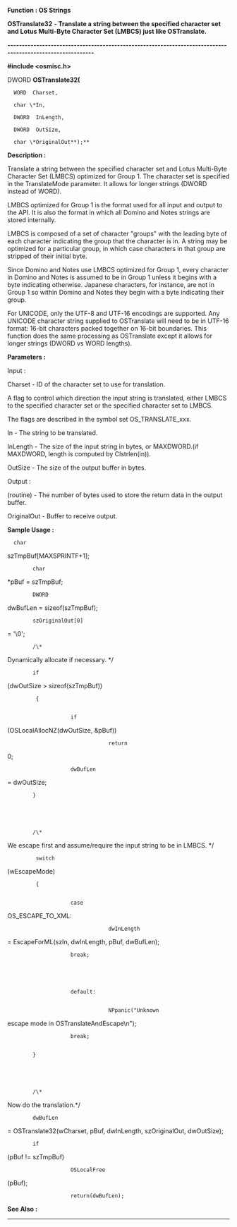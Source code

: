 




<!--
 /\* Font Definitions \*/
 @font-face
 {font-family:"Tms Rmn";
 panose-1:2 2 6 3 4 5 5 2 3 4;}
@font-face
 {font-family:Helv;
 panose-1:2 11 6 4 2 2 2 3 2 4;}
@font-face
 {font-family:"Cambria Math";
 panose-1:2 4 5 3 5 4 6 3 2 4;}
 /\* Style Definitions \*/
 p.MsoNormal, li.MsoNormal, div.MsoNormal
 {margin-top:0cm;
 margin-right:0cm;
 margin-bottom:8.0pt;
 margin-left:0cm;
 line-height:107%;
 font-size:11.0pt;
 font-family:"Calibri",sans-serif;}
.MsoChpDefault
 {font-size:11.0pt;}
.MsoPapDefault
 {margin-bottom:8.0pt;
 line-height:107%;}
 /\* Page Definitions \*/
 @page WordSection1
 {size:612.0pt 792.0pt;
 margin:72.0pt 72.0pt 72.0pt 72.0pt;}
div.WordSection1
 {page:WordSection1;}
-->




 


**Function : OS Strings**



**OSTranslate32** **- Translate
a string between the specified character set and Lotus Multi-Byte Character Set
(LMBCS) just like OSTranslate.**


**----------------------------------------------------------------------------------------------------------**



**#include <osmisc.h>**



DWORD **OSTranslate32(**  

      WORD  Charset,  

      char \*In,  

      DWORD  InLength,  

      DWORD  OutSize,  

      char \*OriginalOut**);**



**Description :**




Translate
a string between the specified character set and Lotus Multi-Byte Character Set
(LMBCS) optimized for Group 1. The character set is specified in the
TranslateMode parameter.  It allows for longer strings (DWORD instead of WORD).


 


LMBCS
optimized for Group 1 is the format used for all input and output to the API.
It is also the format in which all Domino and Notes strings are stored internally.



 


LMBCS
is composed of a set of character "groups" with the leading byte of
each character indicating the group that the character is in. A string may be
optimized for a particular group, in which case characters in that group are
stripped of their initial byte. 


 


Since
Domino and Notes use LMBCS optimized for Group 1, every character in Domino and
Notes is assumed to be in Group 1 unless it begins with a byte indicating
otherwise. Japanese characters, for instance, are not in Group 1 so within
Domino and Notes they begin with a byte indicating their group. 


 


For
UNICODE, only the UTF-8 and UTF-16 encodings are supported. Any UNICODE
character string supplied to OSTranslate will need to be in UTF-16 format:
16-bit characters packed together on 16-bit boundaries. This function does the
same processing as OSTranslate except it allows for longer strings (DWORD vs
WORD lengths).


 


**Parameters :**



Input :  

Charset  -  ID of the character set to use for translation.  

 A flag to control which direction the input string is translated, either LMBCS
to the specified character set or the specified character set to LMBCS.   

The flags are described in the symbol set OS\_TRANSLATE\_xxx.  

  

In  -  The string to be translated.  

  

InLength  -  The size of the input string in bytes, or MAXDWORD.(if MAXDWORD,
length is computed by Clstrlen(in)).  

  

OutSize  -  The size of the output buffer in bytes.  

  




Output :  

(routine)  -  The number of bytes used to store the return data in the output
buffer.  

  

  

OriginalOut  -  Buffer to receive output.  

  




 **Sample Usage :**


      char
szTmpBuf[MAXSPRINTF+1];


            char
\*pBuf = szTmpBuf;


            DWORD
dwBufLen = sizeof(szTmpBuf); 


 


            szOriginalOut[0]
= '\0';


 


            /\*
Dynamically allocate if necessary. \*/ 


 


            if
(dwOutSize > sizeof(szTmpBuf))


             {


                        if
(OSLocalAllocNZ(dwOutSize, &pBuf)) 


                                    return
0; 


 


                        dwBufLen
= dwOutSize; 


            }


 


            /\*
We escape first and assume/require the input string to be in LMBCS. \*/


             switch
(wEscapeMode)


             {


                        case
OS\_ESCAPE\_TO\_XML:


                                    dwInLength
= EscapeForML(szIn, dwInLength, pBuf, dwBufLen);


                        break;


            


                        default:


                                    NPpanic("Unknown
escape mode in OSTranslateAndEscape\n"); 


                        break;


            }


            


            /\*
Now do the translation.\*/ 


            dwBufLen
= OSTranslate32(wCharset, pBuf, dwInLength, szOriginalOut, dwOutSize);


 


            if
(pBuf != szTmpBuf) 


                        OSLocalFree
(pBuf); 


                        return(dwBufLen);


 **See Also :**




----------------------------------------------------------------------------------------------------------


 





